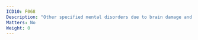 ```yaml
---
ICD10: F068
Description: "Other specified mental disorders due to brain damage and dysfunction and to physical disease"
Matters: No
Weight: 0
---
```


